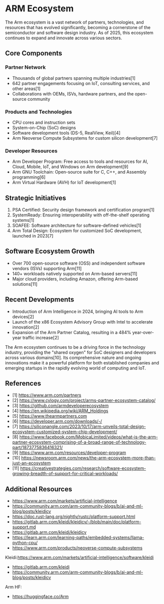 # ARM Ecosystem

The Arm ecosystem is a vast network of partners, technologies, and resources that has evolved significantly, becoming a cornerstone of the semiconductor and software design industry. As of 2025, this ecosystem continues to expand and innovate across various sectors.

## Core Components

### Partner Network
- Thousands of global partners spanning multiple industries[1]
- 642 partner engagements focusing on IoT, consulting services, and other areas[1]
- Collaborations with OEMs, ISVs, hardware partners, and the open-source community

### Products and Technologies
- CPU cores and instruction sets
- System-on-Chip (SoC) designs
- Software development tools (DS-5, RealView, Keil)[4]
- Arm Neoverse Compute Subsystems for custom silicon development[7]

### Developer Resources
- Arm Developer Program: Free access to tools and resources for AI, Cloud, Mobile, IoT, and Windows on Arm development[9]
- Arm GNU Toolchain: Open-source suite for C, C++, and Assembly programming[6]
- Arm Virtual Hardware (AVH) for IoT development[1]

## Strategic Initiatives

1. PSA Certified: Security design framework and certification program[1]
2. SystemReady: Ensuring interoperability with off-the-shelf operating systems[1]
3. SOAFEE: Software architecture for software-defined vehicles[1]
4. Arm Total Design: Ecosystem for customized SoC development, launched in 2023[7]

## Software Ecosystem Growth

- Over 700 open-source software (OSS) and independent software vendors (ISVs) supporting Arm[11]
- 140+ workloads natively supported on Arm-based servers[11]
- Major cloud providers, including Amazon, offering Arm-based solutions[11]

## Recent Developments

- Introduction of Arm Intelligence in 2024, bringing AI tools to Arm devices[2]
- Launch of the x86 Ecosystem Advisory Group with Intel to accelerate innovation[2]
- Expansion of the Arm Partner Catalog, resulting in a 484% year-over-year traffic increase[2]

The Arm ecosystem continues to be a driving force in the technology industry, providing the "shared oxygen" for SoC designers and developers across various domains[10]. Its comprehensive nature and ongoing innovations make it a powerful platform for both established companies and emerging startups in the rapidly evolving world of computing and IoT.

## References

- [1] https://www.arm.com/partners
- [2] https://www.cylogy.com/project/arms-partner-ecosystem-catalog/
- [3] https://github.com/armdeveloperecosystem
- [4] https://en.wikipedia.org/wiki/ARM_Holdings
- [5] https://www.thearmpartners.com
- [6] https://developer.arm.com/downloads/-/
- [7] https://siliconangle.com/2023/10/17/arm-unveils-total-design-ecosystem-customized-system-chip-development/
- [8] https://www.facebook.com/MobicaLimited/videos/what-is-the-arm-partner-ecosystem-comprising-of-a-broad-range-of-technology-part/1873775836416321/
- [9] https://www.arm.com/resources/developer-program
- [10] https://newsroom.arm.com/news/the-arm-ecosystem-more-than-just-an-ecosystem
- [11] https://creativestrategies.com/research/software-ecosystem-growing-breadth-of-support-for-critical-workloads/


## Additional Resources

- https://www.arm.com/markets/artificial-intelligence
- https://community.arm.com/arm-community-blogs/b/ai-and-ml-blog/posts/kleidicv
- https://doc.rust-lang.org/nightly/rustc/platform-support.html
- https://gitlab.arm.com/kleidi/kleidicv/-/blob/main/doc/platform-support.md
- https://gitlab.arm.com/kleidi/kleidicv
- https://learn.arm.com/learning-paths/embedded-systems/llama-python-cpu/
- https://www.arm.com/products/neoverse-compute-subsystems

Kleidi:https://www.arm.com/markets/artificial-intelligence/software/kleidi
- https://gitlab.arm.com/kleidi
- https://community.arm.com/arm-community-blogs/b/ai-and-ml-blog/posts/kleidicv


Arm HF: 
- https://huggingface.co/Arm